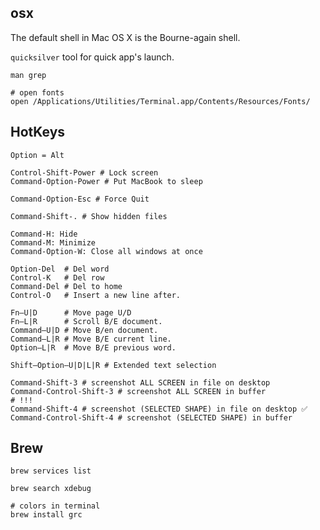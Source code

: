 osx
-

The default shell in Mac OS X is the Bourne-again shell.

`quicksilver` tool for quick app's launch.

````
man grep

# open fonts
open /Applications/Utilities/Terminal.app/Contents/Resources/Fonts/
````

## HotKeys

````
Option = Alt

Control-Shift-Power # Lock screen
Command-Option-Power # Put MacBook to sleep

Command-Option-Esc # Force Quit

Command-Shift-. # Show hidden files
````

````
Command-H: Hide
Command-M: Minimize
Command-Option-W: Close all windows at once
````

````
Option-Del  # Del word
Control-K   # Del row
Command-Del # Del to home
Control-O   # Insert a new line after.

Fn–U|D      # Move page U/D
Fn–L|R      # Scroll B/E document.
Command–U|D # Move B/en document.
Command–L|R # Move B/E current line.
Option–L|R  # Move B/E previous word.

Shift–Option–U|D|L|R # Extended text selection

Command-Shift-3 # screenshot ALL SCREEN in file on desktop
Command-Control-Shift-3 # screenshot ALL SCREEN in buffer
# !!!
Command-Shift-4 # screenshot (SELECTED SHAPE) in file on desktop ✅
Command-Control-Shift-4 # screenshot (SELECTED SHAPE) in buffer
````

## Brew

````
brew services list

brew search xdebug

# colors in terminal
brew install grc
````
